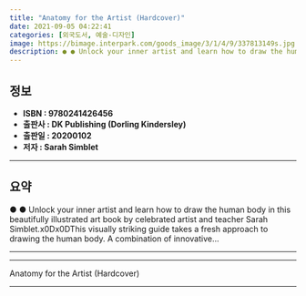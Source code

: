 ```yaml
---
title: "Anatomy for the Artist (Hardcover)"
date: 2021-09-05 04:22:41
categories: [외국도서, 예술-디자인]
image: https://bimage.interpark.com/goods_image/3/1/4/9/337813149s.jpg
description: ● ● Unlock your inner artist and learn how to draw the human body in this beautifully illustrated art book by celebrated artist and teacher Sarah Simblet.x0Dx
---
```


## **정보**

- **ISBN : 9780241426456**
- **출판사 : DK Publishing (Dorling Kindersley)**
- **출판일 : 20200102**
- **저자 : Sarah Simblet**

------



## **요약**

●  ●  Unlock your inner artist and learn how to draw the human body in this beautifully illustrated art book by celebrated artist and teacher Sarah Simblet.x0Dx0DThis visually striking guide takes a fresh approach to drawing the human body. A combination of innovative... 

------



------


Anatomy for the Artist (Hardcover) 

------


